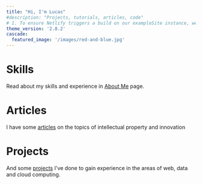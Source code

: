```yaml
---
title: "Hi, I'm Lucas"
#description: "Projects, tutorials, articles, code"
# 1. To ensure Netlify triggers a build on our exampleSite instance, we need to change a file in the exampleSite directory.
theme_version: '2.8.2'
cascade:
  featured_image: '/images/red-and-blue.jpg'
---
```


# Skills

Read about my skills and experience in [About Me](about/) page.

# Articles

I have some [articles](post/) on the topics of intellectual property and innovation

# Projects

And some [projects](project/) I've done to gain experience in the areas of web, data and cloud computing.